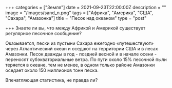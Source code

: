 +++
categories = ["Земля"]
date = 2021-09-23T22:00:00Z
description = ""
image = "/images/sand_n.png"
tags = ["Африкa", "Америка", "США", "Сахара", "Амазонка"]
title = "Песок над океаном"
type = "post"

+++
Знаете ли вы, что между Африкой и Америкой существует регулярное песочное сообщение?

Оказывается, пески из пустыни Сахара ежегодно «путешествуют» через Атлантический океан и оседают на территории США и в лесах Амазонки. Песок дважды в год - поздней весной и в начале осени - переносят субэкваториальные ветра. По пути около 15% песочной пыли теряется в океане, тем не менее, в одном только районе Амазонки оседает около 150 миллионов тонн песка.

Впечатляющая статистика, не правда ли?